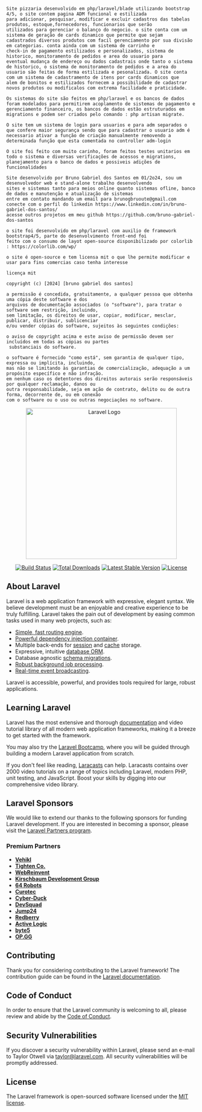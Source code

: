
    Site pizzaria desenvolvido em php/laravel/blade utilizando bootstrap 4/5, o site contem pagina ADM funcional e estilizada 
    para adicionar, pesquisar, modificar e excluir cadastros das tabelas produtos, estoque,fornecedores, funcionarios que serão
    utilizados para gerenciar o balanço do negocio. o site conta com um sistema de geração de cards dinamico que permite que sejam
    cadastrados diversos produtos com facil gerenciamento por sua divisão em categorias. conta ainda com um sistema de carrinho e 
    check-in de pagamento estilizados e personalizados, sistema de historico, monitoramento de pedidos e area do usuario para 
    eventual mudança de endereço ou dados cadastrais onde tanto o sistema de historico, o sistema de monitoramento de pedidos e a area do 
    usuario são feitas de forma estilizada e pesonalizada. O site conta com um sistema de cadastramento de itens por cards dinamicos que 
    alem de bonitos e estilizados fornecem a possibilidade de cadastrar novos produtos ou modificalos com extrema facilidade e praticidade.
    
    Os sistemas do site são feitos em php/laravel e os bancos de dados foram modelados para permitirem acoplamento de sistemas de pagamento e 
    gerenciamento financeiro, os bancos de dados estão estruturados em migrations e podem ser criados pelo comando : php artisan migrate.

    O site tem um sistema de login para usuarios e para adm separados o que confere maior segurança sendo que para cadastrar o usuario adm é 
    necessario ativar a função de criação manualmente removendo a determinada função que esta comentada no controller adm-login

    O site foi feito com muito carinho, foram feitos testes unitarios em todo o sistema e diversas verificações de acessos e migrations,
    planejamento para o banco de dados e possiveis adições de funcionalidades
 
    Site desenvolvido por Bruno Gabriel dos Santos em 01/2o24, sou um desenvolvedor web e stand-alone trabalho desenvolvendo 
	sites e sistemas tanto para meios online quanto sistemas ofline, banco de dados e manutenção e atualização de sistemas   
	entre em contato mandando um email para brunogbruoute@gmail.com                                                          
	conecte com o perfil do linkedin https://www.linkedin.com/in/bruno-gabriel-dos-santos/                                   
	acesse outros projetos em meu github https://github.com/bruno-gabriel-dos-santos                                         
	                                                                                                                         
	o site foi desenvolvido em php/laravel com auxilio de framework bootstrap4/5, parte do desenvolvimento front-end foi     
	feito com o consumo de layot open-source disponibilizado por colorlib : https://colorlib.com/wp/                         
                                                                                                                             
	o site é open-source e tem licensa mit o que lhe permite modificar e usar para fins comercias caso tenha interesse       
                                                                                                                             
	licença mit                                                                                                              
                                                                                                                             
	copyright (c) [2024] [bruno gabriel dos santos]                                                                          
                                                                                                                             
	a permissão é concedida, gratuitamente, a qualquer pessoa que obtenha uma cópia deste software e dos                     
	arquivos de documentação associados (o "software"), para tratar o software sem restrição, incluindo,                     
	sem limitação, os direitos de usar, copiar, modificar, mesclar, publicar, distribuir, sublicenciar                       
	e/ou vender cópias do software, sujeitos às seguintes condições:                                                         
                                                                                                                             
	o aviso de copyright acima e este aviso de permissão devem ser incluídos em todas as cópias ou partes                    
	 substanciais do software.                                                                                               
                                                                                                                             
	o software é fornecido "como está", sem garantia de qualquer tipo, expressa ou implícita, incluindo,                     
	mas não se limitando às garantias de comercialização, adequação a um propósito específico e não infração.                
	em nenhum caso os detentores dos direitos autorais serão responsáveis por qualquer reclamação, danos ou                  
	outra responsabilidade, seja em ação de contrato, delito ou de outra forma, decorrente de, ou em conexão                 
	com o software ou o uso ou outras negociações no software.                                                               


<p align="center"><a href="https://laravel.com" target="_blank"><img src="https://raw.githubusercontent.com/laravel/art/master/logo-lockup/5%20SVG/2%20CMYK/1%20Full%20Color/laravel-logolockup-cmyk-red.svg" width="400" alt="Laravel Logo"></a></p>

<p align="center">
<a href="https://github.com/laravel/framework/actions"><img src="https://github.com/laravel/framework/workflows/tests/badge.svg" alt="Build Status"></a>
<a href="https://packagist.org/packages/laravel/framework"><img src="https://img.shields.io/packagist/dt/laravel/framework" alt="Total Downloads"></a>
<a href="https://packagist.org/packages/laravel/framework"><img src="https://img.shields.io/packagist/v/laravel/framework" alt="Latest Stable Version"></a>
<a href="https://packagist.org/packages/laravel/framework"><img src="https://img.shields.io/packagist/l/laravel/framework" alt="License"></a>
</p>

## About Laravel

Laravel is a web application framework with expressive, elegant syntax. We believe development must be an enjoyable and creative experience to be truly fulfilling. Laravel takes the pain out of development by easing common tasks used in many web projects, such as:

- [Simple, fast routing engine](https://laravel.com/docs/routing).
- [Powerful dependency injection container](https://laravel.com/docs/container).
- Multiple back-ends for [session](https://laravel.com/docs/session) and [cache](https://laravel.com/docs/cache) storage.
- Expressive, intuitive [database ORM](https://laravel.com/docs/eloquent).
- Database agnostic [schema migrations](https://laravel.com/docs/migrations).
- [Robust background job processing](https://laravel.com/docs/queues).
- [Real-time event broadcasting](https://laravel.com/docs/broadcasting).

Laravel is accessible, powerful, and provides tools required for large, robust applications.

## Learning Laravel

Laravel has the most extensive and thorough [documentation](https://laravel.com/docs) and video tutorial library of all modern web application frameworks, making it a breeze to get started with the framework.

You may also try the [Laravel Bootcamp](https://bootcamp.laravel.com), where you will be guided through building a modern Laravel application from scratch.

If you don't feel like reading, [Laracasts](https://laracasts.com) can help. Laracasts contains over 2000 video tutorials on a range of topics including Laravel, modern PHP, unit testing, and JavaScript. Boost your skills by digging into our comprehensive video library.

## Laravel Sponsors

We would like to extend our thanks to the following sponsors for funding Laravel development. If you are interested in becoming a sponsor, please visit the [Laravel Partners program](https://partners.laravel.com).

### Premium Partners

- **[Vehikl](https://vehikl.com/)**
- **[Tighten Co.](https://tighten.co)**
- **[WebReinvent](https://webreinvent.com/)**
- **[Kirschbaum Development Group](https://kirschbaumdevelopment.com)**
- **[64 Robots](https://64robots.com)**
- **[Curotec](https://www.curotec.com/services/technologies/laravel/)**
- **[Cyber-Duck](https://cyber-duck.co.uk)**
- **[DevSquad](https://devsquad.com/hire-laravel-developers)**
- **[Jump24](https://jump24.co.uk)**
- **[Redberry](https://redberry.international/laravel/)**
- **[Active Logic](https://activelogic.com)**
- **[byte5](https://byte5.de)**
- **[OP.GG](https://op.gg)**

## Contributing

Thank you for considering contributing to the Laravel framework! The contribution guide can be found in the [Laravel documentation](https://laravel.com/docs/contributions).

## Code of Conduct

In order to ensure that the Laravel community is welcoming to all, please review and abide by the [Code of Conduct](https://laravel.com/docs/contributions#code-of-conduct).

## Security Vulnerabilities

If you discover a security vulnerability within Laravel, please send an e-mail to Taylor Otwell via [taylor@laravel.com](mailto:taylor@laravel.com). All security vulnerabilities will be promptly addressed.

## License

The Laravel framework is open-sourced software licensed under the [MIT license](https://opensource.org/licenses/MIT).
